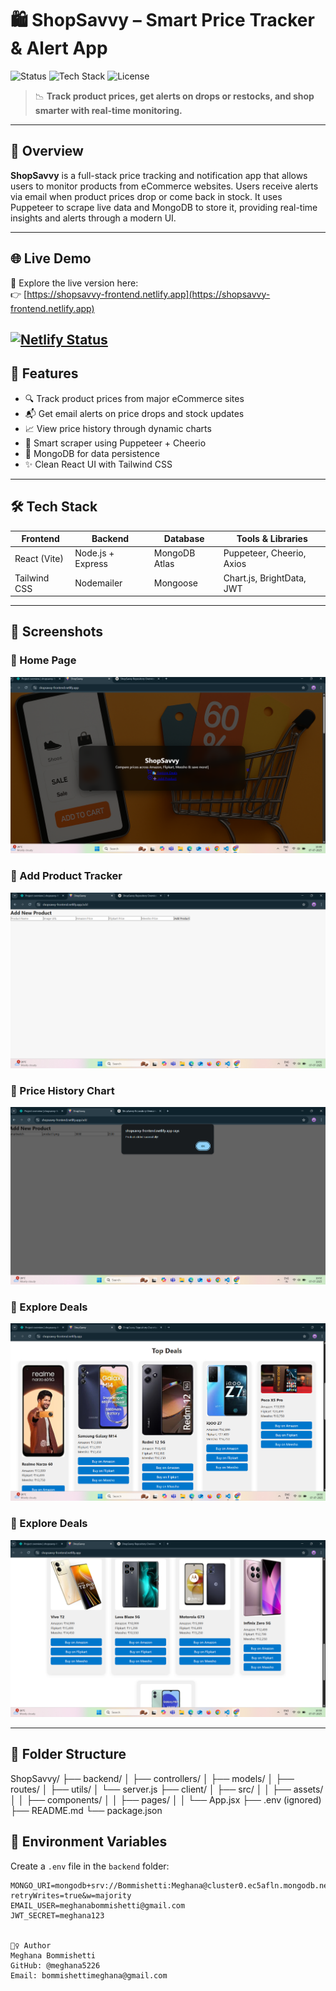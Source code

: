 # 🛍️ ShopSavvy – Smart Price Tracker & Alert App

![Status](https://img.shields.io/badge/status-active-brightgreen)
![Tech Stack](https://img.shields.io/badge/Tech%20Stack-MERN-blue)
![License](https://img.shields.io/badge/license-MIT-lightgrey)

> 📉 **Track product prices, get alerts on drops or restocks, and shop smarter with real-time monitoring.**

---

## 📌 Overview

**ShopSavvy** is a full-stack price tracking and notification app that allows users to monitor products from eCommerce websites. Users receive alerts via email when product prices drop or come back in stock. It uses Puppeteer to scrape live data and MongoDB to store it, providing real-time insights and alerts through a modern UI.

---
## 🌐 Live Demo

🛒 Explore the live version here:  
👉 [https://shopsavvy-frontend.netlify.app](https://shopsavvy-frontend.netlify.app)

[![Netlify Status](https://api.netlify.com/api/v1/badges/71df3341-cacf-470d-8699-4bfa620f99d4/deploy-status)](https://app.netlify.com/sites/shopsavvy-frontend/deploys)
---

## 🚀 Features

- 🔍 Track product prices from major eCommerce sites
- 📬 Get email alerts on price drops and stock updates
- 📈 View price history through dynamic charts
- 🧠 Smart scraper using Puppeteer + Cheerio
- 💾 MongoDB for data persistence
- ✨ Clean React UI with Tailwind CSS

---

## 🛠️ Tech Stack

| Frontend        | Backend           | Database        | Tools & Libraries               |
|-----------------|-------------------|------------------|----------------------------------|
| React (Vite)    | Node.js + Express | MongoDB Atlas    | Puppeteer, Cheerio, Axios        |
| Tailwind CSS    | Nodemailer        | Mongoose         | Chart.js, BrightData, JWT        |

---

## 📸 Screenshots

### 🔹 Home Page  
![Home](./client/src/assets/screenshots/home.png)

### 🔹 Add Product Tracker  
![Track](./client/src/assets/screenshots/AddProduct.png)

### 🔹 Price History Chart  
![Chart](./client/src/assets/screenshots/addproduct1.png)

### 🔹 Explore Deals 
![Deals](./client/src/assets/screenshots/topdeal1.png)
### 🔹 Explore Deals 
![Deals](./client/src/assets/screenshots/topdeal2.png)

>

---

## 📁 Folder Structure

ShopSavvy/
├── backend/
│ ├── controllers/
│ ├── models/
│ ├── routes/
│ ├── utils/
│ └── server.js
├── client/
│ ├── src/
│ │ ├── assets/
│ │ ├── components/
│ │ ├── pages/
│ │ └── App.jsx
├── .env (ignored)
├── README.md
└── package.json



## 🧪 Environment Variables

Create a `.env` file in the `backend` folder:

```env
MONGO_URI=mongodb+srv://Bommishetti:Meghana@cluster0.ec5afln.mongodb.net/shopsavvy?retryWrites=true&w=majority
EMAIL_USER=meghanabommishetti@gmail.com
JWT_SECRET=meghana123


🙋‍♀️ Author
Meghana Bommishetti
GitHub: @meghana5226
Email: bommishettimeghana@gmail.com
